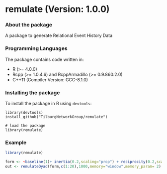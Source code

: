 # remulate (Version: 1.0.0)

### About the package
A package to generate Relational Event History Data

### Programming Languages
The package contains code written in:
* R (>= 4.0.0)
* Rcpp (>= 1.0.4.6) and RcppArmadillo (>= 0.9.860.2.0)
* C++11 (Compiler Version: GCC-8.1.0)
	
### Installing the package
To install the package in R using `devtools`:

```
library(devtools)
install_github("TilburgNetworkGroup/remulate")

# load the package
library(remulate)
```

### Example

```r
library(remulate)

form <- ~baseline(1)+ inertia(0.2,scaling="prop") + reciprocity(0.2,scaling="prop")
out <- remulateDyad(form,c(1:20),1000,memory="window",memory_param= 2)

```
